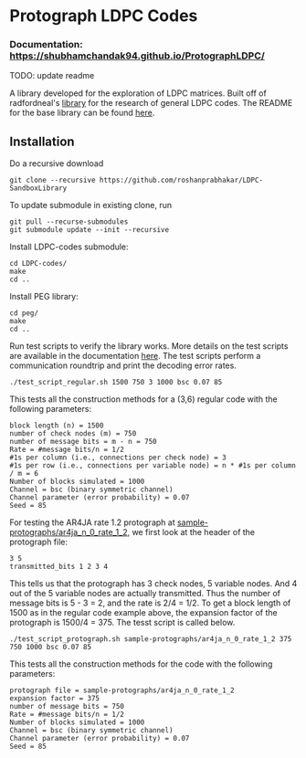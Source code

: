 # Protograph LDPC Codes

### Documentation: https://shubhamchandak94.github.io/ProtographLDPC/

TODO: update readme

A library developed for the exploration of LDPC matrices. Built off of radfordneal's [library](https://github.com/radfordneal/LDPC-codes) for the research of general LDPC codes.
The README for the base library can be found [here](https://github.com/radfordneal/LDPC-codes/blob/master/README).

Installation
---
Do a recursive download
```
git clone --recursive https://github.com/roshanprabhakar/LDPC-SandboxLibrary
```
To update submodule in existing clone, run
```
git pull --recurse-submodules
git submodule update --init --recursive
```
Install LDPC-codes submodule:
```
cd LDPC-codes/
make
cd ..
```
Install PEG library:
```
cd peg/
make
cd ..
```

Run test scripts to verify the library works. More details on the test scripts are available in the documentation [here](https://shubhamchandak94.github.io/ProtographLDPC/usage.html#test-scripts). The test scripts perform a communication roundtrip and print the decoding error rates.
```
./test_script_regular.sh 1500 750 3 1000 bsc 0.07 85
```
This tests all the construction methods for a (3,6) regular code with the following parameters:
```
block length (n) = 1500
number of check nodes (m) = 750
number of message bits = m - n = 750
Rate = #message bits/n = 1/2
#1s per column (i.e., connections per check node) = 3
#1s per row (i.e., connections per variable node) = n * #1s per column / m = 6
Number of blocks simulated = 1000
Channel = bsc (binary symmetric channel)
Channel parameter (error probability) = 0.07
Seed = 85
```

For testing the AR4JA rate 1.2 protograph at [sample-protographs/ar4ja_n_0_rate_1_2](sample-protographs/ar4ja_n_0_rate_1_2), we first look at the header of the protograph file:
```
3 5
transmitted_bits 1 2 3 4
```
This tells us that the protograph has 3 check nodes, 5 variable nodes. And 4 out of the 5 variable nodes are actually transmitted. Thus the number of message bits is 5 - 3 = 2, and the rate is 2/4 = 1/2. To get a block length of 1500 as in the regular code example above, the expansion factor of the protograph is 1500/4 = 375. The tesst script is called below.
```
./test_script_protograph.sh sample-protographs/ar4ja_n_0_rate_1_2 375 750 1000 bsc 0.07 85
```
This tests all the construction methods for the code with the following parameters:
```
protograph file = sample-protographs/ar4ja_n_0_rate_1_2
expansion factor = 375
number of message bits = 750
Rate = #message bits/n = 1/2
Number of blocks simulated = 1000
Channel = bsc (binary symmetric channel)
Channel parameter (error probability) = 0.07
Seed = 85
```
